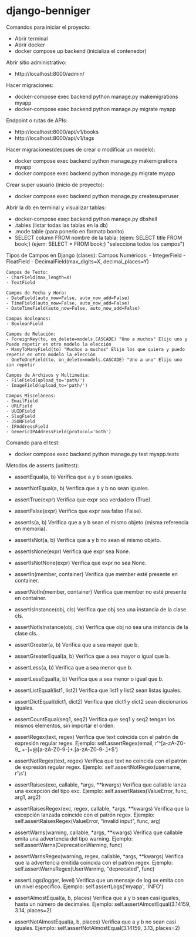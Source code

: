 # django-benniger

Comandos para iniciar el proyecto:
- Abrir terminal
- Abrir docker
- docker compose up backend (inicializa el contenedor)


Abrir sitio administrativo:
- http://localhost:8000/admin/


Hacer migraciones:
- docker-compose exec backend python manage.py makemigrations myapp
- docker-compose exec backend python manage.py migrate myapp


Endpoint o rutas de APIs:
- http://localhost:8000/api/v1/books
- http://localhost:8000/api/v1/tags


Hacer migraciones(despues de crear o modificar un modelo):
- docker compose exec backend python manage.py makemigrations myapp
- docker compose exec backend python manage.py migrate myapp


Crear super usuario (inicio de proyecto):
- docker compose exec backend python manage.py createsuperuser


Abrir la db en terminal y visualizar tablas:
- docker-compose exec backend python manage.py dbshell
- .tables (listar todas las tablas en la db)
- .mode table (para ponerlo en formato bonito)
- SELECT column FROM nombre de la tabla; (ejem: SELECT title FROM book;) (ejem: SELECT * FROM book;) "selecciona todos los campos")


Tipos de Campos en Django (clases):
    Campos Numéricos:
    - IntegerField
    - FloatField
    - DecimalField(max_digits=X, decimal_places=Y)

    Campos de Texto:
    - CharField(max_length=X)
    - TextField

    Campos de Fecha y Hora:
    - DateField(auto_now=False, auto_now_add=False)
    - TimeField(auto_now=False, auto_now_add=False)
    - DateTimeField(auto_now=False, auto_now_add=False)

    Campos Booleanos:
    - BooleanField

    Campos de Relación:
    - ForeignKey(to, on_delete=models.CASCADE) "Uno a muchos" Elijo uno y Puedo repetir en otro modelo la elección
    - ManyToManyField(to) "Muchos a muchos" Elijo los que quiera y puedo repetir en otro modelo la elección
    - OneToOneField(to, on_delete=models.CASCADE) "Uno a uno" Elijo uno sin repetir 
 
    Campos de Archivos y Multimedia:
    - FileField(upload_to='path/')
    - ImageField(upload_to='path/')

    Campos Misceláneos:
    - EmailField
    - URLField
    - UUIDField
    - SlugField
    - JSONField
    - IPAddressField
    - GenericIPAddressField(protocol='both')

Comando para el test:
- docker compose exec backend python manage.py test myapp.tests


Metodos de asserts (unittest):

- assertEqual(a, b)
Verifica que a y b sean iguales.

- assertNotEqual(a, b)
Verifica que a y b no sean iguales.

- assertTrue(expr)
Verifica que expr sea verdadero (True).

- assertFalse(expr)
Verifica que expr sea falso (False).

- assertIs(a, b)
Verifica que a y b sean el mismo objeto (misma referencia en memoria).

- assertIsNot(a, b)
Verifica que a y b no sean el mismo objeto.

- assertIsNone(expr)
Verifica que expr sea None.

- assertIsNotNone(expr)
Verifica que expr no sea None.

- assertIn(member, container)
Verifica que member esté presente en container.

- assertNotIn(member, container)
Verifica que member no esté presente en container.

- assertIsInstance(obj, cls)
Verifica que obj sea una instancia de la clase cls.

- assertNotIsInstance(obj, cls)
Verifica que obj no sea una instancia de la clase cls.

- assertGreater(a, b)
Verifica que a sea mayor que b.

- assertGreaterEqual(a, b)
Verifica que a sea mayor o igual que b.

- assertLess(a, b)
Verifica que a sea menor que b.

- assertLessEqual(a, b)
Verifica que a sea menor o igual que b.

- assertListEqual(list1, list2)
Verifica que list1 y list2 sean listas iguales.

- assertDictEqual(dict1, dict2)
Verifica que dict1 y dict2 sean diccionarios iguales.

- assertCountEqual(seq1, seq2)
Verifica que seq1 y seq2 tengan los mismos elementos, sin importar el orden.

- assertRegex(text, regex)
Verifica que text coincida con el patrón de expresión regular regex.
Ejemplo: self.assertRegex(email, r'^[a-zA-Z0-9_.+-]+@[a-zA-Z0-9-]+\.[a-zA-Z0-9-.]+$')

- assertNotRegex(text, regex)
Verifica que text no coincida con el patrón de expresión regular regex.
Ejemplo: self.assertNotRegex(username, r'\s')

- assertRaises(exc, callable, *args, **kwargs)
Verifica que callable lanza una excepción del tipo exc.
Ejemplo: self.assertRaises(ValueError, func, arg1, arg2)

- assertRaisesRegex(exc, regex, callable, *args, **kwargs)
Verifica que la excepción lanzada coincide con el patrón regex.
Ejemplo: self.assertRaisesRegex(ValueError, "invalid input", func, arg)

- assertWarns(warning, callable, *args, **kwargs)
Verifica que callable emita una advertencia del tipo warning.
Ejemplo: self.assertWarns(DeprecationWarning, func)

- assertWarnsRegex(warning, regex, callable, *args, **kwargs)
Verifica que la advertencia emitida coincida con el patrón regex.
Ejemplo: self.assertWarnsRegex(UserWarning, "deprecated", func)

- assertLogs(logger, level)
Verifica que un mensaje de log se emita con un nivel específico.
Ejemplo: self.assertLogs('myapp', 'INFO')

- assertAlmostEqual(a, b, places)
Verifica que a y b sean casi iguales, hasta un número de decimales.
Ejemplo: self.assertAlmostEqual(3.14159, 3.14, places=2)

- assertNotAlmostEqual(a, b, places)
Verifica que a y b no sean casi iguales.
Ejemplo: self.assertNotAlmostEqual(3.14159, 3.13, places=2)